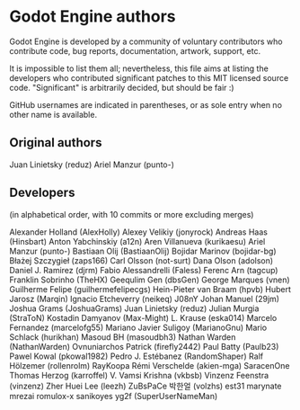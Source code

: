 # Godot Engine authors

Godot Engine is developed by a community of voluntary contributors who
contribute code, bug reports, documentation, artwork, support, etc.

It is impossible to list them all; nevertheless, this file aims at listing
the developers who contributed significant patches to this MIT licensed
source code. "Significant" is arbitrarily decided, but should be fair :)

GitHub usernames are indicated in parentheses, or as sole entry when no other
name is available.

## Original authors

Juan Linietsky (reduz)
Ariel Manzur (punto-)

## Developers

(in alphabetical order, with 10 commits or more excluding merges)

Alexander Holland (AlexHolly)
Alexey Velikiy (jonyrock)
Andreas Haas (Hinsbart)
Anton Yabchinskiy (a12n)
Aren Villanueva (kurikaesu)
Ariel Manzur (punto-)
Bastiaan Olij (BastiaanOlij)
Bojidar Marinov (bojidar-bg)
Błażej Szczygieł (zaps166)
Carl Olsson (not-surt)
Dana Olson (adolson)
Daniel J. Ramirez (djrm)
Fabio Alessandrelli (Faless)
Ferenc Arn (tagcup)
Franklin Sobrinho (TheHX)
Geequlim
Gen (dbsGen)
George Marques (vnen)
Guilherme Felipe (guilhermefelipecgs)
Hein-Pieter van Braam (hpvb)
Hubert Jarosz (Marqin)
Ignacio Etcheverry (neikeq)
J08nY
Johan Manuel (29jm)
Joshua Grams (JoshuaGrams)
Juan Linietsky (reduz)
Julian Murgia (StraToN)
Kostadin Damyanov (Max-Might)
L. Krause (eska014)
Marcelo Fernandez (marcelofg55)
Mariano Javier Suligoy (MarianoGnu)
Mario Schlack (hurikhan)
Masoud BH (masoudbh3)
Nathan Warden (NathanWarden)
Ovnuniarchos
Patrick (firefly2442)
Paul Batty (Paulb23)
Pawel Kowal (pkowal1982)
Pedro J. Estébanez (RandomShaper)
Ralf Hölzemer (rollenrolm)
RayKoopa
Rémi Verschelde (akien-mga)
SaracenOne
Thomas Herzog (karroffel)
V. Vamsi Krishna (vkbsb)
Vinzenz Feenstra (vinzenz)
Zher Huei Lee (leezh)
ZuBsPaCe
박한얼 (volzhs)
est31
marynate
mrezai
romulox-x
sanikoyes
yg2f (SuperUserNameMan)
